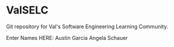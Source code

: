 # ValSELC
Git repository for Val's Software Engineering Learning Community. 

Enter Names HERE:
Austin Garcia
Angela Schauer

